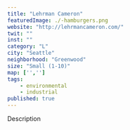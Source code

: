 ```yaml
---
title: "Lehrman Cameron"
featuredImage: ./-hamburgers.png
website: "http://lehrmancameron.com/"
twit: ""
inst: ""
category: "L"
city: "Seattle"
neighborhood: "Greenwood"
size: "Small (1-10)"
map: ['','']
tags:
    - environmental
    - industrial
published: true
---
```


Description
